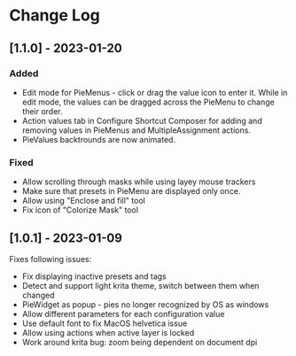# Change Log

## [1.1.0] - 2023-01-20
### Added
- Edit mode for PieMenus - click or drag the value icon to enter it. While in edit mode, the values can be dragged across the PieMenu to change their order.
- Action values tab in Configure Shortcut Composer for adding and removing values in PieMenus and MultipleAssignment actions.
- PieValues backtrounds are now animated.

### Fixed
- Allow scrolling through masks while using layey mouse trackers  
- Make sure that presets in PieMenu are displayed only once.
- Allow using "Enclose and fill" tool
- Fix icon of "Colorize Mask" tool

## [1.0.1] - 2023-01-09
Fixes following issues:
- Fix displaying inactive presets and tags
- Detect and support light krita theme, switch between them when changed
- PieWidget as popup - pies no longer recognized by OS as windows
- Allow different parameters for each configuration value
- Use default font to fix MacOS helvetica issue
- Allow using actions when active layer is locked
- Work around krita bug: zoom being dependent on document dpi
